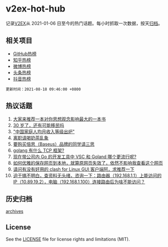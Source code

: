 # v2ex-hot-hub

 记录[V2EX](https://www.v2ex.com/)从 2021-01-06 日至今的热门话题。每小时抓取一次数据，按天[归档](archives)。
 
 ## 相关项目

- [GitHub热榜](https://github.com/lonnyzhang423/github-hot-hub)
- [知乎热榜](https://github.com/lonnyzhang423/zhihu-hot-hub)
- [微博热榜](https://github.com/lonnyzhang423/weibo-hot-hub)
- [头条热榜](https://github.com/lonnyzhang423/toutiao-hot-hub)
- [抖音热榜](https://github.com/lonnyzhang423/douyin-hot-hub)


 `更新时间：2021-08-18 09:46:00 +0800`

## 热议话题

1. [大家来推荐一本对你思想观念影响最大的一本书](https://www.v2ex.com/t/796289)
1. [30 岁了，还有可能移民吗](https://www.v2ex.com/t/796248)
1. ["中国家庭人均月收入等级出炉"](https://www.v2ex.com/t/796337)
1. [离职请喝奶茶乱象](https://www.v2ex.com/t/796321)
1. [要购买倍思（Baseus）品牌的同学请三思](https://www.v2ex.com/t/796338)
1. [golang 有什么 TCP 框架?](https://www.v2ex.com/t/796420)
1. [现在带公司内 Go 的开发工具中 VSC 和 Goland 哪个更流行呢?](https://www.v2ex.com/t/796251)
1. [如何优雅的保存网页到本地，就算原网页失效了，依然不影响我查看这个网页](https://www.v2ex.com/t/796366)
1. [请问有没有好用的 clash for Linux GUI 客户端阿，求推荐一下](https://www.v2ex.com/t/796320)
1. [迫于搞不明白，查资料无头绪，咨询一下：路由器（192.168.1.1）上能访问的 IP（10.89.19.2），电脑（192.168.1.100）连接路由后为啥不能访问？](https://www.v2ex.com/t/796296)

## 历史归档

[archives](archives)

## License

See the [LICENSE](LICENSE) file for license rights and limitations (MIT).
